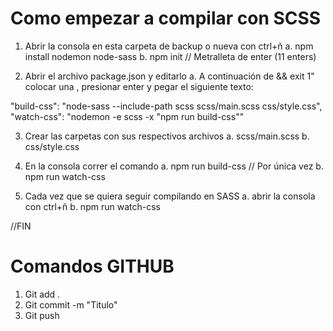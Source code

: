 # Como empezar a compilar con SCSS

1. Abrir la consola en esta carpeta de backup o nueva con ctrl+ñ
    a. npm install nodemon node-sass
    b. npm init // Metralleta de enter (11 enters)

2. Abrir el archivo package.json y editarlo
    a. A continuación de && exit 1" colocar una , presionar enter
    y pegar el siguiente texto:

"build-css": "node-sass --include-path scss scss/main.scss css/style.css",
"watch-css": "nodemon -e scss -x \"npm run build-css\""

3. Crear las carpetas con sus respectivos archivos
    a. scss/main.scss
    b. css/style.css

4. En la consola correr el comando
    a. npm run build-css // Por única vez
    b. npm run watch-css      

5. Cada vez que se quiera seguir compilando en SASS
    a. abrir la consola con ctrl+ñ
    b. npm run watch-css

//FIN   

# Comandos GITHUB

1. Git add .
2. Git commit -m "Titulo"
3. Git push